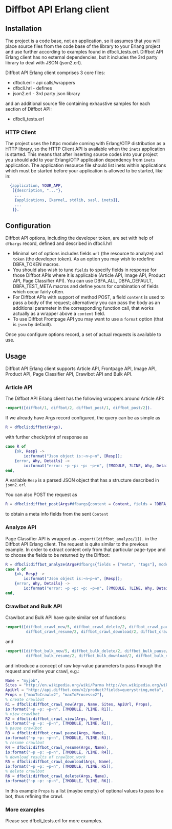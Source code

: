 # Diffbot API Erlang client

## Installation

The project is a code base, not an application, so it assumes that you will place source files from the code base of the library to your Erlang project and use further according to examples found in dfbcli_tests.erl. Diffbot API Erlang client has no external dependencies, but it includes the 3rd party library to deal with JSON (json2.erl).

Diffbot API Erlang client comprises 3 core files:

* dfbcli.erl - api calls/wrappers
* dfbcli.hrl - defines
* json2.erl  - 3rd party json library

and an additional source file containing exhaustive samples for each section of Diffbot API:

* dfbcli_tests.erl

### HTTP Client

The project uses the httpc module coming with Erlang/OTP distribution as a HTTP library, so the HTTP Client API is available when the `inets` application is started. This means that after inserting source codes into your project you should add to your Erlang/OTP application dependency from `inets` application. The application resource file should list inets within applications which must be started before your application is allowed to be started, like in:

```erlang
  {application, YOUR_APP,
   [{description, "..."},
    ...
    {applications, [kernel, stdlib, sasl, inets]},
    ...
   ]}.
```

## Configuration

Diffbot API options, including the developer token, are set with help of `dfbargs` record, defined and described in dfbcli.hrl

* Minimal set of options includes fields `url` (the resource to analyze) and `token` (the developer token). As an option you may wish to redefine DBFA_TOKEN macros.
* You should also wish to tune `fields` to specify fields in response for those Diffbot APIs where it is applicable (Article API, Image API, Product API, Page Classifier API). You can use DBFA_ALL, DBFA_DEFAULT, DBFA_TEST_META macros and define yours for combination of fields which occur fairly often.
* For Diffbot APIs with support of method POST, a field `content` is used to pass a body of the request; alternatively you can pass the body as an additional parameter in the corresponding function call, that works actually as a wrapper above a `content` field.
* To use Diffbot Frontpage API you may want to use a `format` option (that is `json` by default).

Once you configure options record, a set of actual requests is available to use.

## Usage

Diffbot API Erlang client supports Article API, Frontpage API, Image API, Product API, Page Classifier API, Crawlbot API and Bulk API.

### Article API

The Diffbot API Erlang client has the following wrappers around Article API:

```erlang
-export([diffbot/1, diffbot/2, diffbot_post/1, diffbot_post/2]).
```

If we already have Args record configured, the query can be as simple as

```erlang
R = dfbcli:diffbot(Args),
```

with further check/print of response as

```erlang
case R of
    {ok, Resp} ->
        io:format("Json object is:~n~p~n", [Resp]);
    {error, Why, Details} ->
        io:format("error: ~p ~p: ~p: ~p~n", [?MODULE, ?LINE, Why, Details])
end,
```

A variable `Resp` is a parsed JSON object that has a structure described in `json2.erl`

You can also POST the request as

```erlang
R = dfbcli:diffbot_post(Args#dfbargs{content = Content, fields = ?DBFA_TEST_META}),
```

to obtain a meta info fields from the sent `Content`

### Analyze API

Page Classifier API is wrapped as `-export([diffbot_analyze/1]).` in the Diffbot API Erlang client. The request is quite similar to the previous example. In order to extract content only from that particular page-type and to choose the fields to be returned by the Diffbot:

```erlang
R = dfbcli:diffbot_analyze(Args#dfbargs{fields = ["meta", "tags"], mode = article}),
case R of
    {ok, Resp} ->
        io:format("Json object is:~n~p~n", [Resp]);
    {error, Why, Details} ->
        io:format("error: ~p ~p: ~p: ~p~n", [?MODULE, ?LINE, Why, Details])
end,
```

### Crawlbot and Bulk API

Crawlbot and Bulk API have quite similar set of functions:

```erlang
-export([diffbot_crawl_new/5, diffbot_crawl_delete/2, diffbot_crawl_pause/2,
		 diffbot_crawl_resume/2, diffbot_crawl_download/2, diffbot_crawl_view/2]).
```

and

```erlang
-export([diffbot_bulk_new/5, diffbot_bulk_delete/2, diffbot_bulk_pause/2,
		 diffbot_bulk_resume/2, diffbot_bulk_download/2, diffbot_bulk_view/2]).
```

and introduce a concept of raw key-value parameters to pass through the request and refine your crawl, e.g.:

```erlang
Name = "myjob",
Sites = "http://en.wikipedia.org/wiki/Parma http://en.wikipedia.org/wiki/Emilia-Romagna http://en.wikipedia.org/wiki/Romagna http://en.wikipedia.org/wiki/Modena",
ApiUrl = "http://api.diffbot.com/v2/product?fields=querystring,meta",
Props = ["maxToCrawl=2", "maxToProcess=2"],
% create crawlbot
R1 = dfbcli:diffbot_crawl_new(Args, Name, Sites, ApiUrl, Props),
io:format("~p ~p: ~p~n", [?MODULE, ?LINE, R1]),
% view crawlbot
R2 = dfbcli:diffbot_crawl_view(Args, Name),
io:format("~p ~p: ~p~n", [?MODULE, ?LINE, R2]),
% pause crawlbot
R3 = dfbcli:diffbot_crawl_pause(Args, Name),
io:format("~p ~p: ~p~n", [?MODULE, ?LINE, R3]),
% resume crawlbot
R4 = dfbcli:diffbot_crawl_resume(Args, Name),
io:format("~p ~p: ~p~n", [?MODULE, ?LINE, R4]),
% download results of crawlbot work
R5 = dfbcli:diffbot_crawl_download(Args, Name),
io:format("~p ~p: ~p~n", [?MODULE, ?LINE, R5]),
% delete crawlbot
R6 = dfbcli:diffbot_crawl_delete(Args, Name),
io:format("~p ~p: ~p~n", [?MODULE, ?LINE, R6]).
```

In this example `Props` is a list (maybe empty) of optional values to pass to a bot, thus refining the crawl.

### More examples

Please see dfbcli_tests.erl for more examples.
